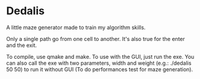 # Dedalis
A little maze generator made to train my algorithm skills.

Only a single path go from one cell to another. It's also true for the enter and the exit.

To compile, use qmake and make.
To use with the GUI, just run the exe. 
You can also call the exe with two parameters, width and weight (e.g.: ./dedalis 50 50) to run it without GUI (To do performances test for maze generation).
